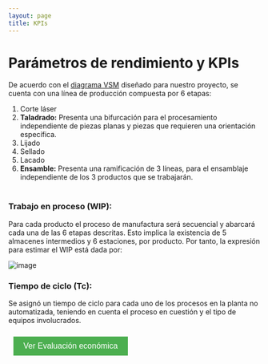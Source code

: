 ```yaml
---
layout: page
title: KPIs
---
```


# Parámetros de rendimiento  y KPIs

De acuerdo con el [diagrama VSM](https://drive.google.com/file/d/1R6CTQlbLSqZXP_ZOIvwtcjmw3XsWAsQU/view?usp=share_link) diseñado para nuestro proyecto, se cuenta con una línea de producción compuesta por 6 etapas:
1. Corte láser
2. **Taladrado:** Presenta una bifurcación para el procesamiento independiente de piezas planas y piezas que requieren una orientación específica.
3. Lijado
4. Sellado
5. Lacado
6. **Ensamble:** Presenta una ramificación de 3 líneas, para el ensamblaje independiente de los 3 productos que se trabajarán.
<br><br>

### Trabajo en proceso (WIP):
Para cada producto el proceso de manufactura será secuencial y abarcará cada una de las 6 etapas descritas. Esto implica la existencia de 5 almacenes intermedios y 6 estaciones, por producto. Por tanto, la expresión para estimar el WIP está dada por:

![image](https://user-images.githubusercontent.com/52173621/227734057-33b0f70c-aad0-4f3a-9607-26930d2fe5dc.png)

### Tiempo de ciclo (Tc):
Se asignó un tiempo de ciclo para cada uno de los procesos en la planta no automatizada, teniendo en cuenta el proceso en cuestión y el tipo de equipos involucrados. 


<button style="background-color: #4CAF50; /* color de fondo */
               color: white; /* color del texto */
               border: none; /* borde del botón */
               padding: 10px 20px; /* espacio alrededor del texto */
               text-align: center; /* centrar el texto */
               text-decoration: none; /* sin subrayado */
               display: inline-block; /* mostrar en línea */
               font-size: 16px; /* tamaño de la fuente */
               margin: 10px; /* margen externo */
               cursor: pointer; /* cursor de puntero */"
        onclick="window.location.href = window.location.origin + '/kulluWebSite/economica'">
Ver Evaluación económica </button>
